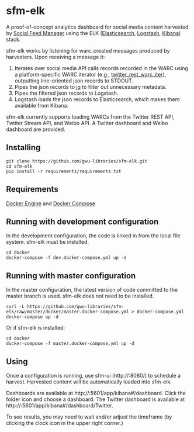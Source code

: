 # sfm-elk
A proof-of-concept analytics dashboard for social media content harvested by [Social Feed Manager](https://gwu-libraries.github.io/sfm-ui) using the ELK
([Elasticsearch](https://www.elastic.co/products/elasticsearch), [Logstash](https://www.elastic.co/products/logstash), 
[Kibana](https://www.elastic.co/products/kibana)) stack.

sfm-elk works by listening for warc_created messages produced by harvesters.  Upon receiving a message it:
1. Iterates over social media API calls records recorded in the WARC using a platform-specific WARC iterator 
(e.g., [twitter_rest_warc_iter](https://github.com/gwu-libraries/sfm-twitter-harvester/blob/master/twitter_rest_warc_iter.py)), 
outputting line-oriented json records to STDOUT.
2. Pipes the json records to [jq](https://stedolan.github.io/jq/) to filter out unnecessary metadata.
3. Pipes the filtered json records to Logstash.
4. Logstash loads the json records to Elasticsearch, which makes them available from Kibana.

sfm-elk currently supports loading WARCs from the Twitter REST API, Twitter Stream API, and Weibo API. A Twitter dashboard
and Weibo dashboard are provided.

## Installing
    git clone https://github.com/gwu-libraries/sfm-elk.git
    cd sfm-elk
    pip install -r requirements/requirements.txt

## Requirements
[Docker Engine](https://www.docker.com/docker-engine) and [Docker Compose](https://www.docker.com/docker-compose)

## Running with development configuration
In the development configuration, the code is linked in from the local file system. sfm-elk must be installed.

    cd docker
    docker-compose -f dev.docker-compose.yml up -d
    
## Running with master configuration
In the master configuration, the latest version of code committed to the master branch is used. sfm-elk does not need
to be installed.

    curl -L https://github.com/gwu-libraries/sfm-elk/raw/master/docker/master.docker-compose.yml > docker-compose.yml
    docker-compose up -d
    
Or if sfm-elk is installed:

    cd docker
    docker-compose -f master.docker-compose.yml up -d

## Using
Once a configuration is running, use sfm-ui (http://<host>:8080/) to schedule a harvest.  Harvested content will be 
automatically loaded into sfm-elk.

Dashboards are available at http://<host>:5601/app/kibana#/dashboard. Click the folder icon and choose a dashboard.
The Twitter dashboard is available at http://<host>:5601/app/kibana#/dashboard/Twitter.

To see results, you may need to wait and/or adjust the timeframe (by clicking the clock icon in the upper right corner.)
